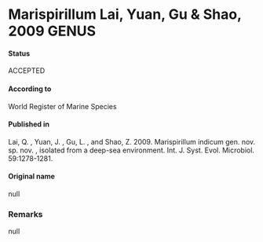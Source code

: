 # Marispirillum Lai, Yuan, Gu & Shao, 2009 GENUS

#### Status
ACCEPTED

#### According to
World Register of Marine Species

#### Published in
Lai, Q. , Yuan, J. , Gu, L. , and Shao, Z. 2009. Marispirillum indicum gen. nov. sp. nov. , isolated from a deep-sea environment. Int. J. Syst. Evol. Microbiol. 59:1278-1281.

#### Original name
null

### Remarks
null